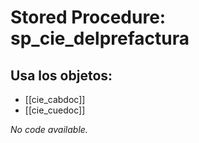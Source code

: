 # Stored Procedure: sp_cie_delprefactura

## Usa los objetos:
- [[cie_cabdoc]]
- [[cie_cuedoc]]

*No code available.*
